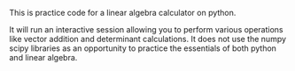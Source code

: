 This is practice code for a linear algebra calculator on python.

It will run an interactive session allowing you to perform various operations like vector addition and determinant calculations.
It does not use the numpy scipy libraries as an opportunity to practice the essentials of both python and linear algebra.
